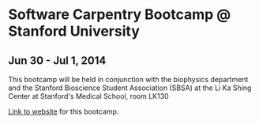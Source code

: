# Software Carpentry Bootcamp @ Stanford University
## Jun 30 - Jul 1, 2014

This bootcamp will be held in conjunction with the biophysics department and the Stanford Bioscience Student Association (SBSA) at the Li Ka Shing Center at Stanford's Medical School, room LK130

[Link to website](http://ivanov.github.io/2014-06-30-stanford/) for this bootcamp.
